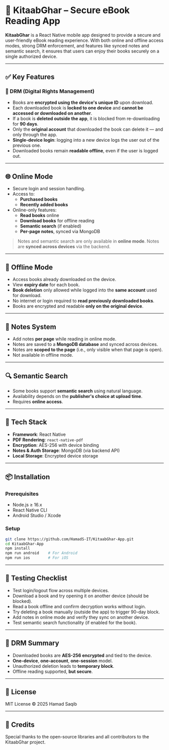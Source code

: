 # 📖 KitaabGhar – Secure eBook Reading App

**KitaabGhar** is a React Native mobile app designed to provide a secure and user-friendly eBook reading experience. With both online and offline access modes, strong DRM enforcement, and features like synced notes and semantic search, it ensures that users can enjoy their books securely on a single authorized device.

---

## ✅ Key Features

### 🔐 DRM (Digital Rights Management)

- Books are **encrypted using the device's unique ID** upon download.
- Each downloaded book is **locked to one device** and **cannot be accessed or downloaded on another**.
- If a book is **deleted outside the app**, it is blocked from re-downloading for **90 days**.
- Only the **original account** that downloaded the book can delete it — and only through the app.
- **Single-device login**: logging into a new device logs the user out of the previous one.
- Downloaded books remain **readable offline**, even if the user is logged out.

---

## 🌐 Online Mode

- Secure login and session handling.
- Access to:
  - **Purchased books**
  - **Recently added books**
- Online-only features:
  - **Read books** online
  - **Download books** for offline reading
  - **Semantic search** (if enabled)
  - **Per-page notes**, synced via MongoDB

> Notes and semantic search are only available in **online mode**.
> Notes are **synced across devices** via the backend.

---

## 📴 Offline Mode

- Access books already downloaded on the device.
- View **expiry date** for each book.
- **Book deletion** only allowed while logged into the **same account** used for download.
- No internet or login required to **read previously downloaded books**.
- Books are encrypted and readable **only on the original device**.

---

## 📝 Notes System

- Add notes **per page** while reading in online mode.
- Notes are saved to a **MongoDB database** and synced across devices.
- Notes are **scoped to the page** (i.e., only visible when that page is open).
- Not available in offline mode.

---

## 🔍 Semantic Search

- Some books support **semantic search** using natural language.
- Availability depends on the **publisher's choice at upload time**.
- Requires **online access**.

---

## 📱 Tech Stack

- **Framework**: React Native
- **PDF Rendering**: `react-native-pdf`
- **Encryption**: AES-256 with device binding
- **Notes & Auth Storage**: MongoDB (via backend API)
- **Local Storage**: Encrypted device storage

---

## 📦 Installation

### Prerequisites
- Node.js ≥ 16.x
- React Native CLI
- Android Studio / Xcode

### Setup

```bash
git clone https://github.com/HamadS-IT/KitaabGhar-App.git
cd KitaabGhar-App
npm install
npm run android    # For Android
npm run ios        # For iOS
```


---

## 🧪 Testing Checklist

- Test login/logout flow across multiple devices.
- Download a book and try opening it on another device (should be blocked).
- Read a book offline and confirm decryption works without login.
- Try deleting a book manually (outside the app) to trigger 90-day block.
- Add notes in online mode and verify they sync on another device.
- Test semantic search functionality (if enabled for the book).

---

## 🔐 DRM Summary

- Downloaded books are **AES-256 encrypted** and tied to the device.
- **One-device**, **one-account**, **one-session** model.
- Unauthorized deletion leads to **temporary block**.
- Offline reading supported, **but secure**.

---

## 📝 License

MIT License © 2025 Hamad Saqib

---

## 🙌 Credits

Special thanks to the open-source libraries and all contributors to the KitaabGhar project.

